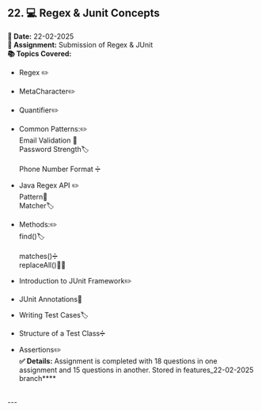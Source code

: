 ## 22. **💻 Regex & Junit Concepts**  <br>
**📅 Date:** 22-02-2025  <br>
**📝 Assignment:** Submission of Regex & JUnit  <br>
**📚 Topics Covered:**  <br>
- Regex ✏️  <br>
- MetaCharacter✏️  <br>
- Quantifier✏️  <br>

- Common Patterns:✏️  <br>
 Email Validation 🔢  <br>
 Password Strength🏷️<br>  
 Phone Number Format ➗ <br> 
- Java Regex API ✏️  <br>
Pattern🔢  <br>
Matcher🏷️<br>  
- Methods:✏️  <br>
find()🏷️<br>  
matches()➗ <br> 
replaceAll()🧑‍💻  <br>
- Introduction to JUnit Framework✏️  <br>
- JUnit Annotations🔢  <br>
- Writing Test Cases🏷️<br>  
- Structure of a Test Class➗ <br> 
- Assertions✏️  <br>
**✅ Details:** Assignment is completed with 18 questions in one assignment and 15 questions in another. Stored in features_22-02-2025 branch****<br><br>

---<br>

